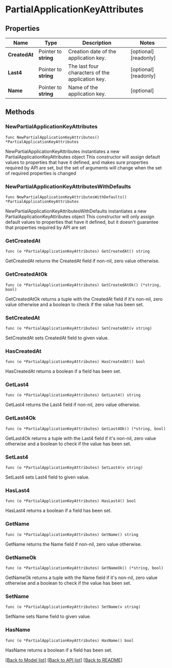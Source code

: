 # PartialApplicationKeyAttributes

## Properties

Name | Type | Description | Notes
---- | ---- | ----------- | ------
**CreatedAt** | Pointer to **string** | Creation date of the application key. | [optional] [readonly] 
**Last4** | Pointer to **string** | The last four characters of the application key. | [optional] [readonly] 
**Name** | Pointer to **string** | Name of the application key. | [optional] 

## Methods

### NewPartialApplicationKeyAttributes

`func NewPartialApplicationKeyAttributes() *PartialApplicationKeyAttributes`

NewPartialApplicationKeyAttributes instantiates a new PartialApplicationKeyAttributes object
This constructor will assign default values to properties that have it defined,
and makes sure properties required by API are set, but the set of arguments
will change when the set of required properties is changed

### NewPartialApplicationKeyAttributesWithDefaults

`func NewPartialApplicationKeyAttributesWithDefaults() *PartialApplicationKeyAttributes`

NewPartialApplicationKeyAttributesWithDefaults instantiates a new PartialApplicationKeyAttributes object
This constructor will only assign default values to properties that have it defined,
but it doesn't guarantee that properties required by API are set

### GetCreatedAt

`func (o *PartialApplicationKeyAttributes) GetCreatedAt() string`

GetCreatedAt returns the CreatedAt field if non-nil, zero value otherwise.

### GetCreatedAtOk

`func (o *PartialApplicationKeyAttributes) GetCreatedAtOk() (*string, bool)`

GetCreatedAtOk returns a tuple with the CreatedAt field if it's non-nil, zero value otherwise
and a boolean to check if the value has been set.

### SetCreatedAt

`func (o *PartialApplicationKeyAttributes) SetCreatedAt(v string)`

SetCreatedAt sets CreatedAt field to given value.

### HasCreatedAt

`func (o *PartialApplicationKeyAttributes) HasCreatedAt() bool`

HasCreatedAt returns a boolean if a field has been set.

### GetLast4

`func (o *PartialApplicationKeyAttributes) GetLast4() string`

GetLast4 returns the Last4 field if non-nil, zero value otherwise.

### GetLast4Ok

`func (o *PartialApplicationKeyAttributes) GetLast4Ok() (*string, bool)`

GetLast4Ok returns a tuple with the Last4 field if it's non-nil, zero value otherwise
and a boolean to check if the value has been set.

### SetLast4

`func (o *PartialApplicationKeyAttributes) SetLast4(v string)`

SetLast4 sets Last4 field to given value.

### HasLast4

`func (o *PartialApplicationKeyAttributes) HasLast4() bool`

HasLast4 returns a boolean if a field has been set.

### GetName

`func (o *PartialApplicationKeyAttributes) GetName() string`

GetName returns the Name field if non-nil, zero value otherwise.

### GetNameOk

`func (o *PartialApplicationKeyAttributes) GetNameOk() (*string, bool)`

GetNameOk returns a tuple with the Name field if it's non-nil, zero value otherwise
and a boolean to check if the value has been set.

### SetName

`func (o *PartialApplicationKeyAttributes) SetName(v string)`

SetName sets Name field to given value.

### HasName

`func (o *PartialApplicationKeyAttributes) HasName() bool`

HasName returns a boolean if a field has been set.


[[Back to Model list]](../README.md#documentation-for-models) [[Back to API list]](../README.md#documentation-for-api-endpoints) [[Back to README]](../README.md)


